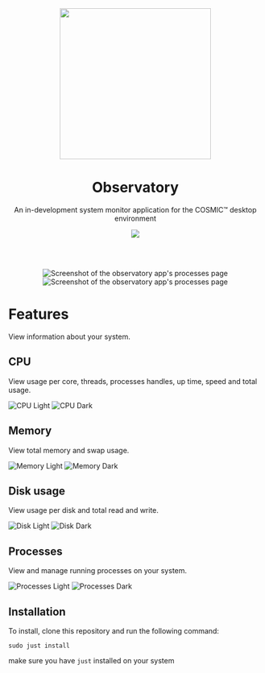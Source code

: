 <div align="center">
  <img src="res/icons/hicolor/scalable/apps/icon.svg" width="300" />
  <h1>Observatory</h1>
  <p>An in-development system monitor application for the COSMIC™ desktop environment</p>
  <a href="https://flathub.org/apps/io.github.cosmic_utils.observatory"><img src="https://flathub.org/api/badge?svg&locale=en" /></a>
  
  <br/><br/>

  ![Screenshot of the observatory app's processes page](res/screenshots/disk-light.png#gh-light-mode-only)
  ![Screenshot of the observatory app's processes page](res/screenshots/disk-dark.png#gh-dark-mode-only)

</div>

# Features

View information about your system.

## CPU

View usage per core, threads, processes handles, up time, speed and total usage.

![CPU Light](res/screenshots/processor-light.png#gh-light-mode-only)
![CPU Dark](res/screenshots/processor-dark.png#gh-dark-mode-only)

## Memory

View total memory and swap usage.

![Memory Light](res/screenshots/memory-light.png#gh-light-mode-only)
![Memory Dark](res/screenshots/memory-dark.png#gh-dark-mode-only)

## Disk usage

View usage per disk and total read and write.

![Disk Light](res/screenshots/disk-light.png#gh-light-mode-only)
![Disk Dark](res/screenshots/disk-dark.png#gh-dark-mode-only)

## Processes

View and manage running processes on your system.

![Processes Light](res/screenshots/processes-light.png#gh-light-mode-only)
![Processes Dark](res/screenshots/processes-dark.png#gh-dark-mode-only)

## Installation

To install, clone this repository and run the following command:

```
sudo just install
```

make sure you have `just` installed on your system
